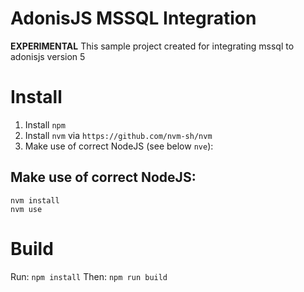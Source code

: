 # AdonisJS MSSQL Integration
**EXPERIMENTAL** 
This sample project created for integrating mssql to adonisjs version 5
# Install
1. Install `npm`
2. Install `nvm` via `https://github.com/nvm-sh/nvm`
3. Make use of correct NodeJS (see below `nve`):

## Make use of correct NodeJS:
```shell
nvm install
nvm use
```

# Build
Run: `npm install`
Then: `npm run build`
